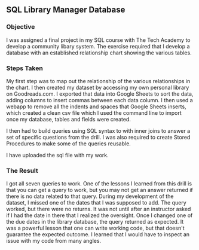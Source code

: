 ## SQL Library Manager Database

### Objective

I was assigned a final project in my SQL course with The Tech Academy to develop a community libary system. The exercise required that I develop a database with an established relationship chart showing the various tables.

### Steps Taken

My first step was to map out the relationship of the various relationships in the chart. I then created my dataset by accessing my own personal library on Goodreads.com. I exported that data into Google Sheets to sort the data, adding columns to insert commas between each data column. I then used a webapp to remove all the indents and spaces that Google Sheets inserts, which created a clean csv file which I used the command line to import once my database, tables and fields were created.

I then had to build queries using SQL syntax to with inner joins to answer a set of specific questions from the drill. I was also required to create Stored Procedures to make some of the queries reusable.

I have uploaded the sql file with my work.

### The Result

I got all seven queries to work. One of the lessons I learned from this drill is that you can get a query to work, but you may not get an answer returned if there is no data related to that query. During my development of the dataset, I missed one of the dates that I was supposed to add. The query worked, but there were no returns. It was not until after an instructor asked if I had the date in there that I realized the oversight. Once I changed one of the due dates in the library database, the query returned as expected. It was a powerful lesson that one can write working code, but that doesn't guarantee the expected outcome. I learned that I would have to inspect an issue with my code from many angles. 
